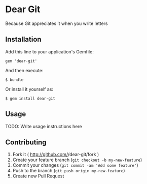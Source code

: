 # Dear Git

Because Git appreciates it when you write letters

## Installation

Add this line to your application's Gemfile:

    gem 'dear-git'

And then execute:

    $ bundle

Or install it yourself as:

    $ gem install dear-git

## Usage

TODO: Write usage instructions here

## Contributing

1. Fork it ( http://github.com/<my-github-username>/dear-git/fork )
2. Create your feature branch (`git checkout -b my-new-feature`)
3. Commit your changes (`git commit -am 'Add some feature'`)
4. Push to the branch (`git push origin my-new-feature`)
5. Create new Pull Request
